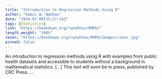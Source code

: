 ```yaml
---
title: "Introduction to Regression Methods Using R"
author: "Ramzi W. Nahhas"
date: "2024-07-08T15:27:14Z"
tags: [Statistics]
link: "https://bookdown.org/rwnahhas/RMPH/"
length_weight: "100%"
cover: "https://bookdown.org/rwnahhas/RMPH/Images/cover.jpg"
pinned: false
---
```


An introduction to regression methods using R with examples from public health datasets and accessible to students without a background in mathematical statistics. [...] This text will soon be in press, published by CRC Press.  ...
